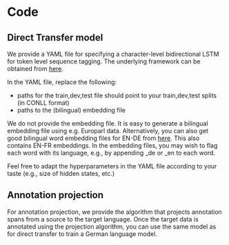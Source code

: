 # Code

## Direct Transfer model

We provide a YAML file for specifying a character-level bidirectional LSTM for token level sequence tagging. The underlying framework can be obtained from [here](https://github.com/UKPLab/thesis2018-tk_mtl_sequence_tagging).

In the YAML file, replace the following:

* paths for the train,dev,test file should point to your train,dev,test splits (in CONLL format)
* paths to the (bilingual) embedding file

We do not provide the embedding file. It is easy to generate a bilingual embedding file using e.g. Europarl data. Alternatively, you can also get good bilingual word embedding files for EN-DE from [here](https://github.com/UKPLab/arxiv2018-xling-sentence-embeddings). This also contains EN-FR embeddings. In the embedding files, you may wish to flag each word with its language, e.g., by appending _de or _en to each word.

Feel free to adapt the hyperparameters in the YAML file according to your taste (e.g., size of hidden states, etc.)

## Annotation projection

For annotation projection, we provide the algorithm that projects annotation spans from a source to the target language.
Once the target data is annotated using the projection algorithm, you can use the same model as for direct transfer to train a German language model. 

